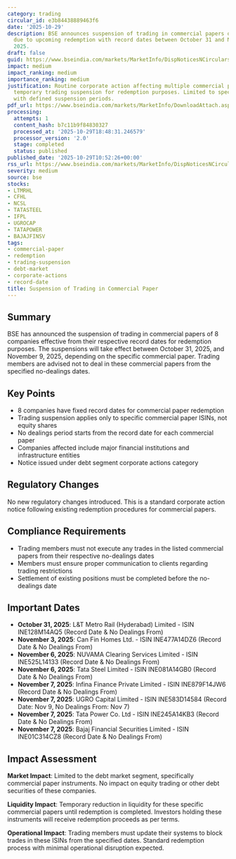 ```yaml
---
category: trading
circular_id: e3b84438889463f6
date: '2025-10-29'
description: BSE announces suspension of trading in commercial papers of 8 companies
  due to upcoming redemption with record dates between October 31 and November 9,
  2025.
draft: false
guid: https://www.bseindia.com/markets/MarketInfo/DispNoticesNCirculars.aspx?Noticeid={C5B28D9E-5075-4DDB-A5BF-70B844E243F4}&noticeno=20251029-17&dt=10/29/2025&icount=17&totcount=60&flag=0
impact: medium
impact_ranking: medium
importance_ranking: medium
justification: Routine corporate action affecting multiple commercial papers with
  temporary trading suspension for redemption purposes. Limited to specific debt instruments
  with defined suspension periods.
pdf_url: https://www.bseindia.com/markets/MarketInfo/DownloadAttach.aspx?id=20251029-17&attachedId=
processing:
  attempts: 1
  content_hash: b7c11b9f84830327
  processed_at: '2025-10-29T18:48:31.246579'
  processor_version: '2.0'
  stage: completed
  status: published
published_date: '2025-10-29T10:52:26+00:00'
rss_url: https://www.bseindia.com/markets/MarketInfo/DispNoticesNCirculars.aspx?Noticeid={C5B28D9E-5075-4DDB-A5BF-70B844E243F4}&noticeno=20251029-17&dt=10/29/2025&icount=17&totcount=60&flag=0
severity: medium
source: bse
stocks:
- LTMRHL
- CFHL
- NCSL
- TATASTEEL
- IFPL
- UGROCAP
- TATAPOWER
- BAJAJFINSV
tags:
- commercial-paper
- redemption
- trading-suspension
- debt-market
- corporate-actions
- record-date
title: Suspension of Trading in Commercial Paper
---
```


## Summary

BSE has announced the suspension of trading in commercial papers of 8 companies effective from their respective record dates for redemption purposes. The suspensions will take effect between October 31, 2025, and November 9, 2025, depending on the specific commercial paper. Trading members are advised not to deal in these commercial papers from the specified no-dealings dates.

## Key Points

- 8 companies have fixed record dates for commercial paper redemption
- Trading suspension applies only to specific commercial paper ISINs, not equity shares
- No dealings period starts from the record date for each commercial paper
- Companies affected include major financial institutions and infrastructure entities
- Notice issued under debt segment corporate actions category

## Regulatory Changes

No new regulatory changes introduced. This is a standard corporate action notice following existing redemption procedures for commercial papers.

## Compliance Requirements

- Trading members must not execute any trades in the listed commercial papers from their respective no-dealings dates
- Members must ensure proper communication to clients regarding trading restrictions
- Settlement of existing positions must be completed before the no-dealings date

## Important Dates

- **October 31, 2025**: L&T Metro Rail (Hyderabad) Limited - ISIN INE128M14AQ5 (Record Date & No Dealings From)
- **November 3, 2025**: Can Fin Homes Ltd. - ISIN INE477A14DZ6 (Record Date & No Dealings From)
- **November 6, 2025**: NUVAMA Clearing Services Limited - ISIN INE525L14133 (Record Date & No Dealings From)
- **November 6, 2025**: Tata Steel Limited - ISIN INE081A14GB0 (Record Date & No Dealings From)
- **November 7, 2025**: Infina Finance Private Limited - ISIN INE879F14JW6 (Record Date & No Dealings From)
- **November 7, 2025**: UGRO Capital Limited - ISIN INE583D14584 (Record Date: Nov 9, No Dealings From: Nov 7)
- **November 7, 2025**: Tata Power Co. Ltd - ISIN INE245A14KB3 (Record Date & No Dealings From)
- **November 7, 2025**: Bajaj Financial Securities Limited - ISIN INE01C314CZ8 (Record Date & No Dealings From)

## Impact Assessment

**Market Impact**: Limited to the debt market segment, specifically commercial paper instruments. No impact on equity trading or other debt securities of these companies.

**Liquidity Impact**: Temporary reduction in liquidity for these specific commercial papers until redemption is completed. Investors holding these instruments will receive redemption proceeds as per terms.

**Operational Impact**: Trading members must update their systems to block trades in these ISINs from the specified dates. Standard redemption process with minimal operational disruption expected.
